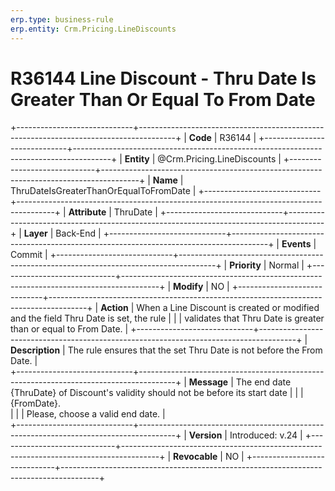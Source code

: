 ```yaml
---
erp.type: business-rule
erp.entity: Crm.Pricing.LineDiscounts 
---
```


# R36144 Line Discount - Thru Date Is Greater Than Or Equal To From Date 
+-----------------------------+---------------------------------------------------------------------------------------+
| **Code**                    | R36144                                                                                |
+-----------------------------+---------------------------------------------------------------------------------------+
| **Entity**                  | @Crm.Pricing.LineDiscounts                                                            |
+-----------------------------+---------------------------------------------------------------------------------------+
| **Name**                    | ThruDateIsGreaterThanOrEqualToFromDate                                                |
+-----------------------------+---------------------------------------------------------------------------------------+
| **Attribute**               | ThruDate                                                                              |
+-----------------------------+---------------------------------------------------------------------------------------+
| **Layer**                   | Back-End                                                                              |
+-----------------------------+---------------------------------------------------------------------------------------+
| **Events**                  | Commit                                                                                |
+-----------------------------+---------------------------------------------------------------------------------------+
| **Priority**                | Normal                                                                                |
+-----------------------------+---------------------------------------------------------------------------------------+
| **Modify**                  | NO                                                                                    |
+-----------------------------+---------------------------------------------------------------------------------------+
| **Action**                  | When a Line Discount is created or modified and the field Thru Date is set, the rule  |
|                             | validates that Thru Date is greater than or equal to From Date.                       |
+-----------------------------+---------------------------------------------------------------------------------------+
| **Description**             | The rule ensures that the set Thru Date is not before the From Date.                  |     
+-----------------------------+---------------------------------------------------------------------------------------+
| **Message**                 | The end date {ThruDate} of Discount's validity should not be before its start date    |
|                             | {FromDate}. <br/>                                                                     | 
|                             | Please, choose a valid end date.                                                      |         
+-----------------------------+---------------------------------------------------------------------------------------+
| **Version**                 | Introduced: v.24                                                                      |
+-----------------------------+---------------------------------------------------------------------------------------+
| **Revocable**               | NO                                                                                    |
+-----------------------------+---------------------------------------------------------------------------------------+
